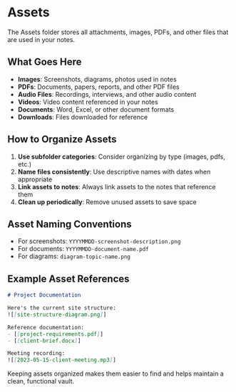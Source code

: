 # Assets

The Assets folder stores all attachments, images, PDFs, and other files that are used in your notes.

## What Goes Here

- **Images**: Screenshots, diagrams, photos used in notes
- **PDFs**: Documents, papers, reports, and other PDF files
- **Audio Files**: Recordings, interviews, and other audio content
- **Videos**: Video content referenced in your notes
- **Documents**: Word, Excel, or other document formats
- **Downloads**: Files downloaded for reference

## How to Organize Assets

1. **Use subfolder categories**: Consider organizing by type (images, pdfs, etc.)
2. **Name files consistently**: Use descriptive names with dates when appropriate
3. **Link assets to notes**: Always link assets to the notes that reference them
4. **Clean up periodically**: Remove unused assets to save space

## Asset Naming Conventions

- For screenshots: `YYYYMMDD-screenshot-description.png`
- For documents: `YYYYMMDD-document-name.pdf`
- For diagrams: `diagram-topic-name.png`

## Example Asset References

```markdown
# Project Documentation

Here's the current site structure:
![[site-structure-diagram.png]]

Reference documentation:
- [[project-requirements.pdf]]
- [[client-brief.docx]]

Meeting recording:
![[2023-05-15-client-meeting.mp3]]
```

Keeping assets organized makes them easier to find and helps maintain a clean, functional vault. 